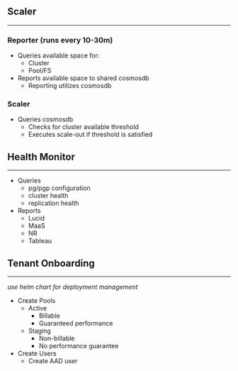 ## Scaler
---
### Reporter (runs every 10-30m)
- Queries available space for:
    - Cluster
    - Pool/FS
- Reports available space to shared cosmosdb
    - Reporting utilizes cosmosdb
### Scaler
- Queries cosmosdb
    - Checks for cluster available threshold
    - Executes scale-out if threshold is satisfied


## Health Monitor
---
- Queries 
    - pg/pgp configuration
    - cluster health
    - replication health
- Reports
    - Lucid
    - MaaS
    - NR
    - Tableau


## Tenant Onboarding
---
*use helm chart for deployment management*
- Create Pools
    - Active
        - Billable
        - Guaranteed performance
    - Staging 
        - Non-billable
        - No performance guarantee
- Create Users
    - Create AAD user

